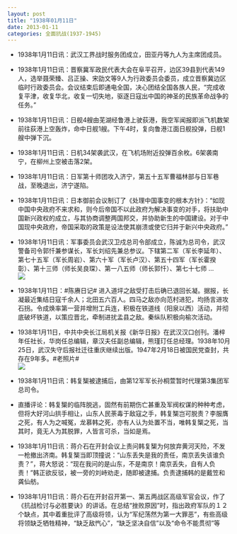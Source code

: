 ```yaml
---
layout: post
title: "1938年01月11日"
date: 2013-01-11
categories: 全面抗战(1937-1945)
---
```


<meta name="referrer" content="no-referrer" />

- 1938年1月11日讯：武汉工界战时服务团成立，田亚丹等九人为主席团成员。 

- 1938年1月11日讯：晋察冀军政民代表大会在阜平召开，边区39县到代表149人，选举聂荣臻、吕正操、宋劭文等9人为行政委员会委员，成立晋察冀边区临时行政委员会。会议结束后即通电全国，决心团结全国各族人民，“完成收复平津，收复华北，收复一切失地，驱逐日寇出中国的神圣的民族革命战争的任务。” 

- 1938年1月11日讯：日舰4艘由芜湖经鲁港上驶荻港，我空军闻报即派飞机数架前往荻港上空轰炸，命中日舰1艘。下午4时，复向鲁港江面日舰投弹，日舰1艘中弹下沉。 

- 1938年1月11日讯：日机34架袭武汉，在飞机场附近投弹百余枚。6架袭南宁，在柳州上空被击落2架。 

- 1938年1月11日讯：日军第十师团攻入济宁，第五十五军曹福林部与日军巷战，至晚退出，济宁遂陷。 

- 1938年1月11日讯：日本御前会议制订了《处理中国事变的根本方针》：“如现中国中央政府不来求和，则今后帝国不以此政府为解决事变的对手，将扶助中国新兴政权的成立，与其协商调整两国邦交，并协助新生的中国建设。对于中国现中央政府，帝国采取的政策是设法使其崩溃或使它归并于新兴中央政府。” 

- 1938年1月11日讯：军事委员会武汉卫戍总司令部成立，陈诚为总司令，武汉警备司令郭忏兼参谋长，军长刘绍先兼总参议。下辖第二军（军长李延年）、第七十五军（军长周岩）、第六十军（军长卢汉）、第五十四军（军长霍揆彰）、第十三师（师长吴良琛）、第一八五师（师长郭忏）、第七十七师 ...  <br/><img src="https://ww2.sinaimg.cn/large/aca367d8jw1e0pikl387qj.jpg" />

- 1938年1月11日：#陈赓日记# 进入道坪之敌受打击后确已退回长凝。据报，长凝最近集结日寇千余人；北田五六百人。四马之敌亦向范村进犯，均扬言进攻石拐。令成焕率第一营并增附工兵连，积极在铁道线（阳泉以西）活动，并彻底破坏铁道，以策应晋北，牵制进扰孟县之敌。秦纵队积极向榆次活动。 

- 1938年1月11日，中共中央长江局机关报《新华日报》在武汉汉口创刊。潘梓年任社长，华岗任总编辑，章汉夫任副总编辑，熊瑾玎任总经理。1938年10月25日，武汉失守后报社迁往重庆继续出版。1947年2月18日被国民党查封，共存在9年多。#老照片# <br/><img src="https://ww4.sinaimg.cn/large/aca367d8jw1e0pfhxo0fhj.jpg" />

- 1938年1月11日讯：韩复榘被逮捕后，由第12军军长孙桐萱暂时代理第3集团军总司令。 

- 直播评论：韩复榘的临阵脱逃，固然有前期伤亡甚重及军阀权谋的种种考虑，但将大好河山拱手相让，山东人民荼毒于敌寇之手，韩复榘岂可脱责？李服膺之死，有人为之喊冤，龙慕韩之死，亦有人认为处置不当，唯韩复榘之死，当其时，竟无人为其脱罪，人皆言可杀，当如是焉。 

- 1938年1月11日讯：蒋介石在开封会议上责问韩复榘为何放弃黄河天险，不发一枪撤出济南。韩复榘当即顶撞说：“山东丢失是我的责任，南京丢失该谁负责？”，蒋大怒说：“现在我问的是山东，不是南京！南京丢失，自有人负责！”韩正欲反驳，被一旁的刘峙劝走，随即被逮捕。负责逮捕韩的是戴笠和龚仙舫。 

- 1938年1月11日讯：蒋介石在开封召开第一、第五两战区高级军官会议，作了《抗战检讨与必胜要诀》的讲话。在总结“挫败原因”时，指出政府军队的１２个缺点，其中着重批评了高级将领，认为“军纪荡然为第一大罪恶”，有些高级将领缺乏牺牲精神，“缺乏敌忾心”，“缺乏坚决自信”以及“命令不能贯彻”等 

